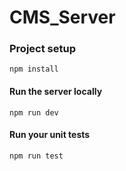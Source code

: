 # CMS_Server

### Project setup
```
npm install
```

#### Run the server locally
```
npm run dev
```

#### Run your unit tests
```
npm run test
```